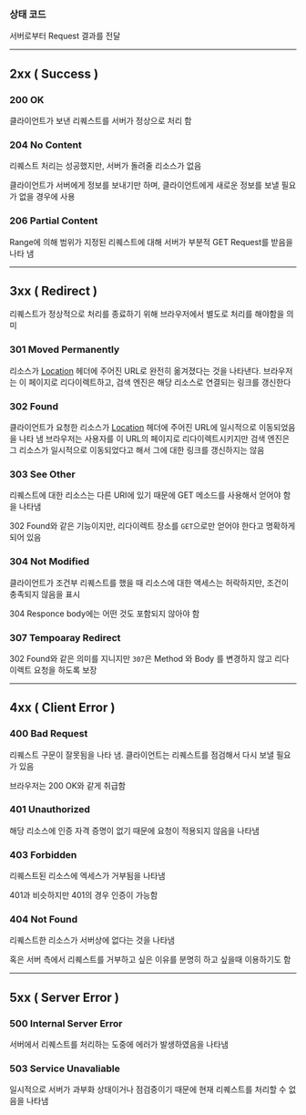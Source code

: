 ### 상태 코드

서버로부터 Request 결과를 전달

---

## 2xx ( Success )

### 200 OK

클라이언트가 보낸 리퀘스트를 서버가 정상으로 처리 함

### 204 No Content

리퀘스트 처리는 성공했지만, 서버가 돌려줄 리소스가 없음

클라이언트가 서버에게 정보를 보내기만 하며, 클라이언트에게 새로운 정보를 보낼 필요가 없을 경우에 사용

### 206 Partial Content

Range에 의해 범위가 지정된 리퀘스트에 대해 서버가 부분적 GET Request를 받음을 나타 냄

---

## 3xx ( Redirect )

리퀘스트가 정상적으로 처리를 종료하기 위해 브라우저에서 별도로 처리를 해야함을 의미

### 301 Moved Permanently

리소스가 [Location](https://developer.mozilla.org/en-US/docs/Web/HTTP/Headers/Location) 헤더에 주어진 URL로 완전히 옮겨졌다는 것을 나타낸다. 브라우저는 이 페이지로 리다이렉트하고, 검색 엔진은 해당 리소스로 연결되는 링크를 갱신한다

### 302 Found

클라이언트가 요청한 리소스가 [Location](https://developer.mozilla.org/en-US/docs/Web/HTTP/Headers/Location) 헤더에 주어진 URL에 일시적으로 이동되었음을 나타 냄
브라우저는 사용자를 이 URL의 페이지로 리다이렉트시키지만 검색 엔진은 그 리소스가 일시적으로 이동되었다고 해서 그에 대한 링크를 갱신하지는 않음

### 303 See Other

리퀘스트에 대한 리소스는 다른 URI에 있기 때문에 GET 메소드를 사용해서 얻어야 함을 나타냄

302 Found와 같은 기능이지만, 리다이렉트 장소를 `GET`으로만 얻어야 한다고 명확하게 되어 있음

### 304 Not Modified

클라이언트가 조건부 리퀘스트를 했을 때 리소스에 대한 액세스는 허락하지만, 조건이 충족되지 않음을 표시

304 Responce body에는 어떤 것도 포함되지 않아야 함

### 307 Tempoaray Redirect

302 Found와 같은 의미를 지니지만 `307`은 Method 와 Body 를 변경하지 않고 리다이렉트 요청을 하도록 보장

---

## 4xx ( Client Error )

### 400 Bad Request

리퀘스트 구문이 잘못됨을 나타 냄. 클라이언트는 리퀘스트를 점검해서 다시 보낼 필요가 있음

브라우저는 200 OK와 같게 취급함

### 401 Unauthorized

해당 리소스에 인증 자격 증명이 없기 때문에 요청이 적용되지 않음을 나타냄

### 403 Forbidden

리퀘스트된 리소스에 엑세스가 거부됨을 나타냄

401과 비슷하지만 401의 경우 인증이 가능함

### 404 Not Found

리퀘스트한 리소스가 서버상에 없다는 것을 나타냄

혹은 서버 측에서 리퀘스트를 거부하고 싶은 이유를 분명히 하고 싶을때 이용하기도 함

---

## 5xx ( Server Error )

### 500 Internal Server Error

서버에서 리퀘스트를 처리하는 도중에 에러가 발생하였음을 나타냄

### 503 Service Unavaliable

일시적으로 서버가 과부화 상태이거나 점검중이기 때문에 현재 리퀘스트를 처리할 수 없음을 나타냄
